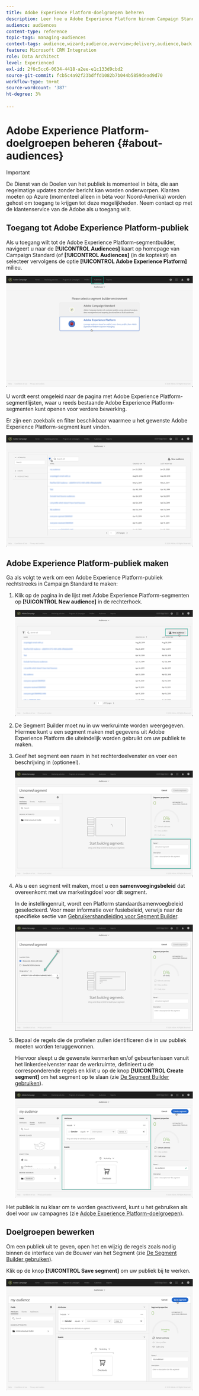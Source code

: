 ```yaml
---
title: Adobe Experience Platform-doelgroepen beheren
description: Leer hoe u Adobe Experience Platform binnen Campaign Standard beheert.
audience: audiences
content-type: reference
topic-tags: managing-audiences
context-tags: audience,wizard;audience,overview;delivery,audience,back
feature: Microsoft CRM Integration
role: Data Architect
level: Experienced
exl-id: 2f6c5cc6-0634-4418-a2ee-e1c133d9cbd2
source-git-commit: fcb5c4a92f23bdffd1082b7b044b5859dead9d70
workflow-type: tm+mt
source-wordcount: '387'
ht-degree: 3%

---
```


# Adobe Experience Platform-doelgroepen beheren {#about-audiences}

>[!IMPORTANT]
>
>De Dienst van de Doelen van het publiek is momenteel in bèta, die aan regelmatige updates zonder bericht kan worden onderworpen. Klanten moeten op Azure (momenteel alleen in bèta voor Noord-Amerika) worden gehost om toegang te krijgen tot deze mogelijkheden. Neem contact op met de klantenservice van de Adobe als u toegang wilt.

## Toegang tot Adobe Experience Platform-publiek

Als u toegang wilt tot de Adobe Experience Platform-segmentbuilder, navigeert u naar de **[!UICONTROL Audiences]** kaart op homepage van Campaign Standard (of **[!UICONTROL Audiences]** (in de koptekst) en selecteer vervolgens de optie **[!UICONTROL Adobe Experience Platform]** milieu.

![](assets/aep_audiences_access.png)

U wordt eerst omgeleid naar de pagina met Adobe Experience Platform-segmentlijsten, waar u reeds bestaande Adobe Experience Platform-segmenten kunt openen voor verdere bewerking.

Er zijn een zoekbalk en filter beschikbaar waarmee u het gewenste Adobe Experience Platform-segment kunt vinden.

![](assets/aep_audiences_list.png)

## Adobe Experience Platform-publiek maken

Ga als volgt te werk om een Adobe Experience Platform-publiek rechtstreeks in Campaign Standard te maken:

1. Klik op de pagina in de lijst met Adobe Experience Platform-segmenten op **[!UICONTROL New audience]** in de rechterhoek.

   ![](assets/aep_audiences_creation_create.png)

1. De Segment Builder moet nu in uw werkruimte worden weergegeven. Hiermee kunt u een segment maken met gegevens uit Adobe Experience Platform die uiteindelijk worden gebruikt om uw publiek te maken.

1. Geef het segment een naam in het rechterdeelvenster en voer een beschrijving in (optioneel).

   ![](assets/aep_audiences_creation_edit_name.png)

1. Als u een segment wilt maken, moet u een **samenvoegingsbeleid** dat overeenkomt met uw marketingdoel voor dit segment.

   In de instellingenruit, wordt een Platform standaardsamenvoegbeleid geselecteerd. Voor meer informatie over fusiebeleid, verwijs naar de specifieke sectie van [Gebruikershandleiding voor Segment Builder](https://experienceleague.adobe.com/docs/experience-platform/segmentation/ui/overview.html).

   ![](assets/aep_audiences_mergepolicy.png)

1. Bepaal de regels die de profielen zullen identificeren die in uw publiek moeten worden teruggewonnen.

   Hiervoor sleept u de gewenste kenmerken en/of gebeurtenissen vanuit het linkerdeelvenster naar de werkruimte, definieert u de corresponderende regels en klikt u op de knop **[!UICONTROL Create segment]** om het segment op te slaan (zie [De Segment Builder gebruiken](../../integrating/using/aep-using-segment-builder.md)).

   ![](assets/aep_audiences_creation_query.png)

Het publiek is nu klaar om te worden geactiveerd, kunt u het gebruiken als doel voor uw campagnes (zie [Adobe Experience Platform-doelgroepen](../../integrating/using/aep-targeting-audiences.md)).

## Doelgroepen bewerken

Om een publiek uit te geven, open het en wijzig de regels zoals nodig binnen de interface van de Bouwer van het Segment (zie [De Segment Builder gebruiken](../../integrating/using/aep-using-segment-builder.md)).

Klik op de knop **[!UICONTROL Save segment]** om uw publiek bij te werken.

![](assets/aep_audiences_editing.png)

